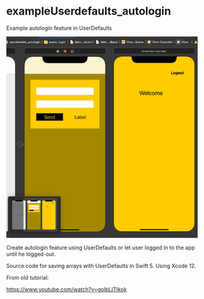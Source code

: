 # exampleUserdefaults_autologin

Example autologin feature in UserDefaults

![frst img](/img/1.png)

Create autologin feature using UserDefaults or let user logged in to the app until he logged-out.

Source code for saving arrays with UserDefaults in Swift 5. Using Xcode 12.

From old tutorial:

https://www.youtube.com/watch?v=golbLITIkok